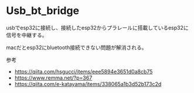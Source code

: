 # Usb_bt_bridge

usbでesp32に接続し、接続したesp32からプラレールに搭載しているesp32に信号を中継する。

macだとesp32にbluetooth接続できない問題が解消される。

参考
- https://qiita.com/hsgucci/items/eee5894e3651d0a8cb75
- https://www.remma.net/?p=367
- https://qiita.com/e-katayama/items/338065a1b3d52b173c2d